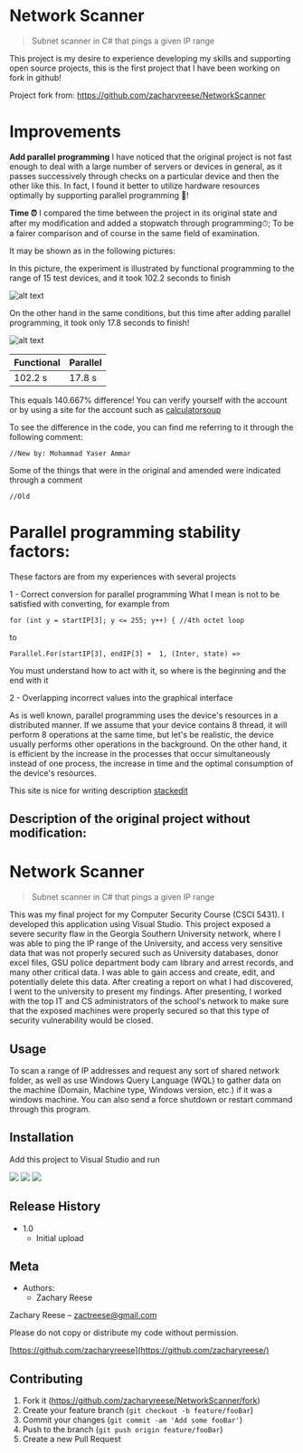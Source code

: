 
#  Network Scanner
>Subnet scanner in C# that pings a given IP range

This project is my desire to experience developing my skills and supporting open source projects, this is the first project that I have been working on fork in github!

Project fork from: https://github.com/zacharyreese/NetworkScanner


# Improvements

**Add parallel programming**
I have noticed that the original project is not fast enough to deal with a large number of servers or devices in general, as it passes successively through checks on a particular device and then the other like this.
In fact, I found it better to utilize hardware resources optimally by supporting parallel programming 🎯!

**Time ⏰**
I compared the time between the project in its original state and after my modification and added a stopwatch through programming⏱; To be a fairer comparison and of course in the same field of examination.

It may be shown as in the following pictures:

In this picture, the experiment is illustrated by functional programming to the range of 15 test devices, and it took 102.2 seconds to finish

![alt text](https://github.com/MohammadYAmmar/NetworkScanner/blob/feature/parallelProgramming/Picture%20of%20functional%20programming.png "Picture of functional programming")

On the other hand in the same conditions, but this time after adding parallel programming, it took only 17.8 seconds to finish!

![alt text](https://github.com/MohammadYAmmar/NetworkScanner/blob/feature/parallelProgramming/Picture%20of%20parallel%20programming.png "Picture of parallel programming")

| Functional | Parallel |
|--|--|
| 102.2 s | 17.8 s |

This equals 140.667% difference!
You can verify yourself with the account or by using a site for the account such as [calculatorsoup](https://www.calculatorsoup.com/calculators/algebra/percent-difference-calculator.php)

To see the difference in the code, you can find me referring to it through the following comment:

    //New by: Mohammad Yaser Ammar
    
Some of the things that were in the original and amended were indicated through a comment

    //Old

# Parallel programming stability factors:
These factors are from my experiences with several projects

1 - Correct conversion for parallel programming
What I mean is not to be satisfied with converting, for example from

    for (int y = startIP[3]; y <= 255; y++) { //4th octet loop
   to 
   

    Parallel.For(startIP[3], endIP[3] +  1, (Inter, state) => 
    
You must understand how to act with it, so where is the beginning and the end with it

2 - Overlapping incorrect values into the graphical interface

As is well known, parallel programming uses the device's resources in a distributed manner. If we assume that your device contains 8 thread, it will perform 8 operations at the same time, but let's be realistic, the device usually performs other operations in the background. On the other hand, it is efficient by the increase in the processes that occur simultaneously instead of one process, the increase in time and the optimal consumption of the device's resources.






This site is nice for writing description [stackedit](https://stackedit.io/)


## Description of the original project without modification:

# Network Scanner
>Subnet scanner in C# that pings a given IP range

This was my final project for my Computer Security Course (CSCI 5431). I developed this application using Visual Studio. This project exposed a severe security flaw in the Georgia Southern University network, where I was able to ping the IP range of the University, and access very sensitive data that was not properly secured such as University databases, donor excel files, GSU police department body cam library and arrest records, and many other critical data. I was able to gain access and create, edit, and potentially delete this data. After creating a report on what I had discovered, I went to the university to present my findings. After presenting, I worked with the top IT and CS administrators of the school's network to make sure that the exposed machines were properly secured so that this type of security vulnerability would be closed.

## Usage

To scan a range of IP addresses and request any sort of shared network folder, as well as use Windows Query Language (WQL) to gather data on the machine (Domain, Machine type, Windows version, etc.) if it was a windows machine. You can also send a force shutdown or restart command through this program.

## Installation

Add this project to Visual Studio and run

![][pic1]
![][pic2]
![][pic3]

[pic1]: https://i.gyazo.com/dd998a93ad8e46db59b84649a38d7d67.png
[pic2]: https://imgur.com/QZNfGT1.jpg
[pic3]: https://imgur.com/YwqaBvR.jpg

## Release History

* 1.0
    * Initial upload

## Meta

* Authors:
    * Zachary Reese

Zachary Reese – zactreese@gmail.com

Please do not copy or distribute my code without permission.

[https://github.com/zacharyreese](https://github.com/zacharyreese/)

## Contributing

1. Fork it (<https://github.com/zacharyreese/NetworkScanner/fork>)
2. Create your feature branch (`git checkout -b feature/fooBar`)
3. Commit your changes (`git commit -am 'Add some fooBar'`)
4. Push to the branch (`git push origin feature/fooBar`)
5. Create a new Pull Request



